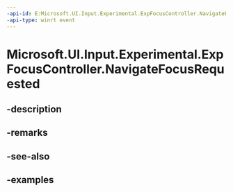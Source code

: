 ```yaml
---
-api-id: E:Microsoft.UI.Input.Experimental.ExpFocusController.NavigateFocusRequested
-api-type: winrt event
---
```


# Microsoft.UI.Input.Experimental.ExpFocusController.NavigateFocusRequested

<!--
public event Windows.Foundation.TypedEventHandler<Microsoft.UI.Input.Experimental.ExpFocusController,Microsoft.UI.Input.Experimental.ExpNavigateFocusRequestedEventArgs> NavigateFocusRequested;
-->


## -description

## -remarks

## -see-also

## -examples


